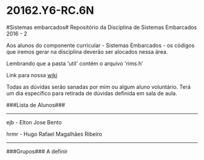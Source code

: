 # 20162.Y6-RC.6N #
#Sistemas embarcados#
Repositório da Disciplina de Sistemas Embarcados 2016 - 2

Aos alunos do componente curricular - Sistemas Embarcados - os códigos que iremos gerar na disciplina deverão ser alocados nessa área.

Lembrando que a pasta 'util' contém o arquivo 'rims.h'

Link para nossa [wiki](http://is.gd/)

Todas as dúvidas serão sanadas por mim ou algum aluno voluntário. Terá um dia específico para retirada de dúvidas definida em sala de aula.

###Lista de Alunos###
***
ejb - Elton Jose Bento

hrmr - Hugo Rafael Magalhães Ribeiro

***

###Grupos###
A definir
